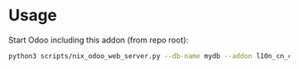 # Usage

Start Odoo including this addon (from repo root):

```bash
python3 scripts/nix_odoo_web_server.py --db-name mydb --addon l10n_cn_city
```
